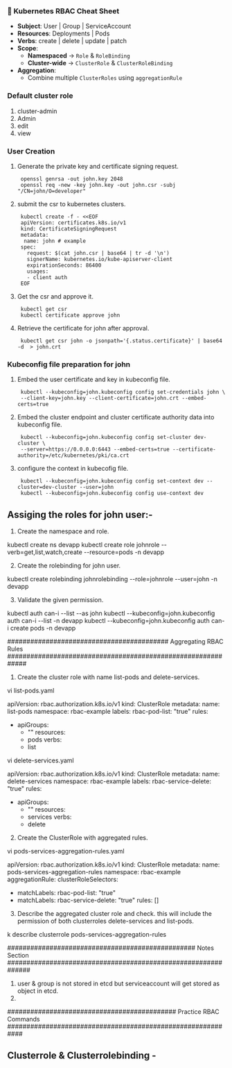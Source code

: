 ### 🔐 Kubernetes RBAC Cheat Sheet

- **Subject**: User | Group | ServiceAccount  
- **Resources**: Deployments | Pods  
- **Verbs**: create | delete | update | patch  
- **Scope**:  
  - **Namespaced** → `Role` & `RoleBinding`  
  - **Cluster-wide** → `ClusterRole` & `ClusterRoleBinding`  
- **Aggregation**:  
  - Combine multiple `ClusterRoles` using `aggregationRule`


### Default cluster role 
1. cluster-admin
2. Admin
3. edit
4. view 

### User Creation 
1. Generate the private key and certificate signing request.
   
		openssl genrsa -out john.key 2048
		openssl req -new -key john.key -out john.csr -subj "/CN=john/O=developer"

2. submit the csr to kubernetes clusters.
   
		kubectl create -f - <<EOF
		apiVersion: certificates.k8s.io/v1
		kind: CertificateSigningRequest
		metadata:
  		 name: john # example
		spec:
		  request: $(cat john.csr | base64 | tr -d '\n')
		  signerName: kubernetes.io/kube-apiserver-client
		  expirationSeconds: 86400  
		  usages:
		  - client auth
		EOF

3. Get the csr and approve it.

		kubectl get csr	
		kubectl certificate approve john

4. Retrieve the certificate for john after approval.
   
		kubectl get csr john -o jsonpath='{.status.certificate}' | base64 -d  > john.crt

### Kubeconfig file preparation for john

1. Embed the user certificate and key in kubeconfig file. 

		kubectl --kubeconfig=john.kubeconfig config set-credentials john \
		--client-key=john.key --client-certificate=john.crt --embed-certs=true

2. Embed the cluster endpoint and cluster certificate authority data into kubeconfig file. 

		kubectl --kubeconfig=john.kubeconfig config set-cluster dev-cluster \
		--server=https://0.0.0.0:6443 --embed-certs=true --certificate-authority=/etc/kubernetes/pki/ca.crt

3. configure the context in kubecofig file. 

		kubectl --kubeconfig=john.kubeconfig config set-context dev --cluster=dev-cluster --user=john
		kubectl --kubeconfig=john.kubeconfig config use-context dev

Assiging the roles for john user:-
---------------------------------

1. Create the namespace and role.

kubectl create ns devapp
kubectl create role johnrole --verb=get,list,watch,create --resource=pods -n devapp

2. Create the rolebinding for john user. 

kubectl create rolebinding johnrolebinding --role=johnrole --user=john -n devapp

3. Validate the given permission. 

kubectl auth can-i --list --as john
kubectl --kubeconfig=john.kubeconfig auth can-i --list  -n devapp
kubectl --kubeconfig=john.kubeconfig auth can-i create pods  -n devapp


########################################## Aggregating RBAC Rules #############################################################

1. Create the cluster role with name list-pods and delete-services. 

vi list-pods.yaml

apiVersion: rbac.authorization.k8s.io/v1
kind: ClusterRole
metadata:
  name: list-pods
  namespace: rbac-example
  labels:
    rbac-pod-list: "true"
rules:
- apiGroups:
  - ""
  resources:
  - pods
  verbs:
  - list

vi delete-services.yaml 

apiVersion: rbac.authorization.k8s.io/v1
kind: ClusterRole
metadata:
  name: delete-services
  namespace: rbac-example
  labels:
    rbac-service-delete: "true"
rules:
- apiGroups:
  - ""
  resources:
  - services
  verbs:
  - delete

2. Create the ClusterRole with aggregated rules. 

vi pods-services-aggregation-rules.yaml 

apiVersion: rbac.authorization.k8s.io/v1
kind: ClusterRole
metadata:
  name: pods-services-aggregation-rules
  namespace: rbac-example
aggregationRule:
  clusterRoleSelectors:
  - matchLabels:
      rbac-pod-list: "true"
  - matchLabels:
      rbac-service-delete: "true"
rules: []

3. Describe the aggregated cluster role and check. this will include the permission of both clusterroles delete-services and list-pods.

k describe clusterrole pods-services-aggregation-rules

################################################# Notes Section ##############################################################
1. user & group is not stored in etcd but serviceaccount will get stored as object in etcd.
2. 
############################################ Practice RBAC Commands ############################################################

Clusterrole & Clusterrolebinding -  
--------------------------------








